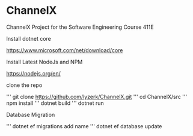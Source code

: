 # ChannelX
ChannelX Project for the Software Engineering Course 411E

Install dotnet core

https://www.microsoft.com/net/download/core

Install Latest NodeJs and NPM

https://nodejs.org/en/

clone the repo

''' git clone https://github.com/lyzerk/ChannelX.git
''' cd ChannelX/src
''' npm install
''' dotnet build
''' dotnet run



Database Migration

''' dotnet ef migrations add name
''' dotnet ef database update

